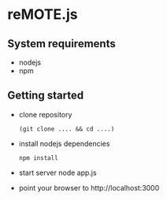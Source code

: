 # reMOTE.js

## System requirements

- nodejs
- npm

## Getting started
- clone repository

      (git clone .... && cd ....)

- install nodejs dependencies

      npm install

- start server
      node app.js

- point your browser to http://localhost:3000